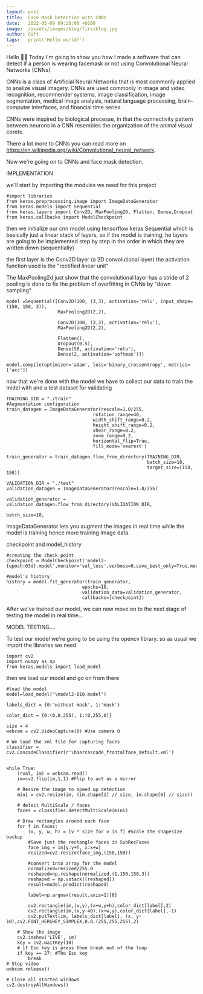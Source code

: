 ```yaml
---
layout: post
title:  Face Mask Detection with CNNs
date:   2022-05-09 09:20:00 +0100
image:  /assets/images/blog/firstblog.jpg
author: Gift
tags:   print('Hello world!')
---
```


Hello 👋🏿
Today I'm going to show you how I made a software that can detect if a person is wearing facemask or not using Convolutional Neural Networks (CNNs)

CNNs is a class of Artificial Neural Networks that is most commonly applied to analize visual imagery. CNNs are used commonly in image and video recognition,
recommender systems, image classification, image segmentation, medical image analysis, natural language processing, brain–computer interfaces, and financial time series.

CNNs were inspired by biological processe, in that the connectivity pattern between neurons in a CNN resembles the organization of the animal visual coretx.

There a lot more to CNNs you can read more on https://en.wikipedia.org/wiki/Convolutional_neural_network.

Now we're going on to CNNs and face mask detection.

IMPLEMENTATION

we'll start by importing the modules we need for this project

    #import libraries
    from keras.preprocessing.image import ImageDataGenerator
    from keras.models import Sequential
    from keras.layers import Conv2D, MaxPooling2D, Flatten, Dense,Dropout
    from keras.callbacks import ModelCheckpoint


then we initialize our cnn model
using tensorflow keras Sequential which is basically just a linear stack of layers, so if the model is training,
he layers are going to be implemented step by step in the order in which they are written down (sequentially)

the first layer is the Conv2D layer (a 2D convolutional layer)
the activation function used is the "rectified linear unit" 

The MaxPooling2d just show that the convolutional layer has a stride of 2
pooling is done to fix the problem of overfitting in CNNs by "down sampling" 

    model =Sequential([Conv2D(100, (3,3), activation='relu', input_shape=(150, 150, 3)),
                       MaxPooling2D(2,2),
        
                       Conv2D(100, (3,3), activation='relu'),
                       MaxPooling2D(2,2),
        
                       Flatten(),
                       Dropout(0.5),
                       Dense(50, activation='relu'),
                       Dense(2, activation='softmax')])

    model.compile(optimizer='adam', loss='binary_crossentropy', metrics=['acc'])


now that we're done with the model we have to collect our data to train the midel with and a test dataset for validating

    TRAINING_DIR = "./train"
    #Augmentation configuration
    train_datagen = ImageDataGenerator(rescale=1.0/255,
                                    rotation_range=40,
                                    width_shift_range=0.2,
                                    height_shift_range=0.2,
                                    shear_range=0.2,
                                    zoom_range=0.2,
                                    horizontal_flip=True,
                                    fill_mode='nearest')

    train_generator = train_datagen.flow_from_directory(TRAINING_DIR, 
                                                        batch_size=10, 
                                                        target_size=(150, 150))

    VALIDATION_DIR = "./test"
    validation_datagen = ImageDataGenerator(rescale=1.0/255)

    validation_generator = validation_datagen.flow_from_directory(VALIDATION_DIR, 
                                                                batch_size=10, 

ImageDataGenerator lets you augment the images in real time while the model is training hence more training Image data.

checkpoint and model_history

    #creating the check point
    checkpoint = ModelCheckpoint('model2-{epoch:03d}.model',monitor='val_loss',verbose=0,save_best_only=True,mode='auto')

    #model's history
    history = model.fit_generator(train_generator,
                                epochs=10,
                                validation_data=validation_generator,
                                callbacks=[checkpoint])


After we've trained our model, we can now move on to the next stage of testing the model in real time...

MODEL TESTING....

To test our model we're going to be using the opencv library. so as usual we import the libraries we need

    import cv2
    import numpy as np
    from keras.models import load_model

then we load our model and go on from there

    #load the model
    model=load_model("\model2-010.model")

    labels_dict = {0:'without mask', 1:'mask'}

    color_dict = {0:(0,0,255), 1:(0,255,0)}
    
    size = 4
    webcam = cv2.VideoCapture(0) #Use camera 0

    # We load the xml file for capturing faces
    classifier = cv2.CascadeClassifier(r'\haarcascade_frontalface_default.xml')

    
    while True:
        (rval, im) = webcam.read()
        im=cv2.flip(im,1,1) #Flip to act as a mirror

        # Resize the image to speed up detection
        mini = cv2.resize(im, (im.shape[1] // size, im.shape[0] // size))

        # detect MultiScale / faces 
        faces = classifier.detectMultiScale(mini)

        # Draw rectangles around each face
        for f in faces:
            (x, y, w, h) = [v * size for v in f] #Scale the shapesize backup
            #Save just the rectangle faces in SubRecFaces
            face_img = im[y:y+h, x:x+w]
            resized=cv2.resize(face_img,(150,150))

            #convert into array for the model
            normalized=resized/255.0
            reshaped=np.reshape(normalized,(1,150,150,3))
            reshaped = np.vstack([reshaped])
            result=model.predict(reshaped)
            
            label=np.argmax(result,axis=1)[0]
        
            cv2.rectangle(im,(x,y),(x+w,y+h),color_dict[label],2)
            cv2.rectangle(im,(x,y-40),(x+w,y),color_dict[label],-1)
            cv2.putText(im, labels_dict[label], (x, y-10),cv2.FONT_HERSHEY_SIMPLEX,0.8,(255,255,255),2)
            
        # Show the image
        cv2.imshow('LIVE', im)
        key = cv2.waitKey(10)
        # if Esc key is press then break out of the loop 
        if key == 27: #The Esc key
            break
    # Stop video
    webcam.release()

    # Close all started windows
    cv2.destroyAllWindows()